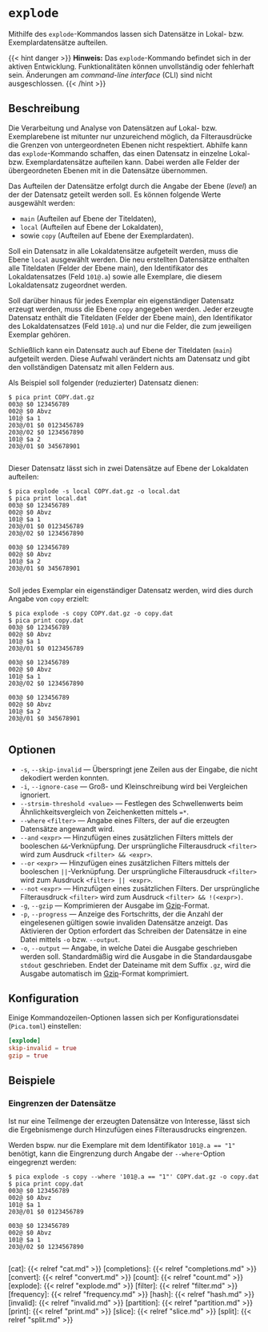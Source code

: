 # `explode`

Mithilfe des `explode`-Kommandos lassen sich Datensätze in Lokal- bzw.
Exemplardatensätze aufteilen.

{{< hint danger >}}
**Hinweis:**
Das `explode`-Kommando befindet sich in der aktiven Entwicklung.
Funktionalitäten können unvollständig oder fehlerhaft sein. Änderungen
am _command-line interface_ (CLI) sind nicht ausgeschlossen.
{{< /hint >}}

## Beschreibung

<!-- TODO: Separate Seite über den Aufbau eines PICA+-Datensatzes erstellen. Untenstehende Notizen dazu stammen aus https://wiki.k10plus.de/download/attachments/203128864/K10plusKatalogisierungsschulung-mit-Notizen-Teil1.pdf?version=3&modificationDate=1606824839604&api=v2 -->

Die Verarbeitung und Analyse von Datensätzen auf Lokal- bzw.
Exemplarebene ist mitunter nur unzureichend möglich, da Filterausdrücke
die Grenzen von untergeordneten Ebenen nicht respektiert. Abhilfe kann
das `explode`-Kommando schaffen, das einen Datensatz in einzelne Lokal-
bzw. Exemplardatensätze aufteilen kann. Dabei werden alle Felder der
übergeordneten Ebenen mit in die Datensätze übernommen.

Das Aufteilen der Datensätze erfolgt durch die Angabe der Ebene
(_level_) an der der Datensatz geteilt werden soll. Es können folgende
Werte ausgewählt werden:

* `main` (Aufteilen auf Ebene der Titeldaten),
* `local` (Aufteilen auf Ebene der Lokaldaten),
* sowie `copy` (Aufteilen auf Ebene der Exemplardaten).

Soll ein Datensatz in alle Lokaldatensätze aufgeteilt werden, muss die
Ebene `local` ausgewählt werden. Die neu erstellten Datensätze enthalten
alle Titeldaten (Felder der Ebene main), den Identifikator des
Lokaldatensatzes (Feld `101@.a`) sowie alle Exemplare, die diesem
Lokaldatensatz zugeordnet werden.

Soll darüber hinaus für jedes Exemplar ein eigenständiger Datensatz
erzeugt werden, muss die Ebene `copy` angegeben werden. Jeder erzeugte
Datensatz enthält die Titeldaten (Felder der Ebene main), den Identifikator
des Lokaldatensatzes (Feld `101@.a`) und nur die Felder, die zum
jeweiligen Exemplar gehören.

Schließlich kann ein Datensatz auch auf Ebene der Titeldaten (`main`)
aufgeteilt werden. Diese Aufwahl verändert nichts am Datensatz und gibt
den vollständigen Datensatz mit allen Feldern aus.

Als Beispiel soll folgender (reduzierter) Datensatz dienen:

```console
$ pica print COPY.dat.gz
003@ $0 123456789
002@ $0 Abvz
101@ $a 1
203@/01 $0 0123456789
203@/02 $0 1234567890
101@ $a 2
203@/01 $0 345678901


```

Dieser Datensatz lässt sich in zwei Datensätze auf Ebene der Lokaldaten
aufteilen:

```console
$ pica explode -s local COPY.dat.gz -o local.dat
$ pica print local.dat
003@ $0 123456789
002@ $0 Abvz
101@ $a 1
203@/01 $0 0123456789
203@/02 $0 1234567890

003@ $0 123456789
002@ $0 Abvz
101@ $a 2
203@/01 $0 345678901


```

Soll jedes Exemplar ein eigenständiger Datensatz werden, wird dies durch
Angabe von `copy` erzielt:

```console
$ pica explode -s copy COPY.dat.gz -o copy.dat
$ pica print copy.dat
003@ $0 123456789
002@ $0 Abvz
101@ $a 1
203@/01 $0 0123456789

003@ $0 123456789
002@ $0 Abvz
101@ $a 1
203@/02 $0 1234567890

003@ $0 123456789
002@ $0 Abvz
101@ $a 2
203@/01 $0 345678901


```


## Optionen

* `-s`, `--skip-invalid` — Überspringt jene Zeilen aus der Eingabe, die
  nicht dekodiert werden konnten.
* `-i`, `--ignore-case` — Groß- und Kleinschreibung wird bei Vergleichen
  ignoriert.
* `--strsim-threshold <value>` — Festlegen des Schwellenwerts beim
  Ähnlichkeitsvergleich von Zeichenketten mittels `=*`.
* `--where` `<filter>` — Angabe eines Filters, der auf die erzeugten
  Datensätze angewandt wird.
* `--and` `<expr>` — Hinzufügen eines zusätzlichen Filters mittels der
  booleschen `&&`-Verknüpfung. Der ursprüngliche Filterausdruck
  `<filter>` wird zum Ausdruck `<filter> && <expr>`.
* `--or` `<expr>` — Hinzufügen eines zusätzlichen Filters mittels der
  booleschen `||`-Verknüpfung. Der ursprüngliche Filterausdruck
  `<filter>` wird zum Ausdruck `<filter> || <expr>`.
* `--not` `<expr>` — Hinzufügen eines zusätzlichen Filters. Der
  ursprüngliche Filterausdruck `<filter>` wird zum Ausdruck `<filter> &&
  !(<expr>)`.
* `-g`, `--gzip` — Komprimieren der Ausgabe im [Gzip]-Format.
* `-p`, `--progress` — Anzeige des Fortschritts, der die Anzahl der
  eingelesenen gültigen sowie invaliden Datensätze anzeigt. Das
  Aktivieren der Option erfordert das Schreiben der Datensätze in eine
  Datei mittels `-o` bzw. `--output`.
* `-o`, `--output` — Angabe, in welche Datei die Ausgabe geschrieben
  werden soll. Standardmäßig wird die Ausgabe in die Standardausgabe
  `stdout` geschrieben. Endet der Dateiname mit dem Suffix `.gz`, wird
  die Ausgabe automatisch im [Gzip]-Format komprimiert.


## Konfiguration

<!-- TODO: Link zum allgemeinen Kapitel über die Konfigurationsdatei -->

Einige Kommandozeilen-Optionen lassen sich per Konfigurationsdatei
(`Pica.toml`) einstellen:

```toml
[explode]
skip-invalid = true
gzip = true
```

## Beispiele

### Eingrenzen der Datensätze

Ist nur eine Teilmenge der erzeugten Datensätze von Interesse, lässt
sich die Ergebnismenge durch Hinzufügen eines Filterausdrucks
eingrenzen.

Werden bspw. nur die Exemplare mit dem Identifikator `101@.a == "1"`
benötigt, kann die Eingrenzung durch Angabe der `--where`-Option
eingegrenzt werden:

```console
$ pica explode -s copy --where '101@.a == "1"' COPY.dat.gz -o copy.dat
$ pica print copy.dat
003@ $0 123456789
002@ $0 Abvz
101@ $a 1
203@/01 $0 0123456789

003@ $0 123456789
002@ $0 Abvz
101@ $a 1
203@/02 $0 1234567890


```

[cat]: {{< relref "cat.md" >}}
[completions]: {{< relref "completions.md" >}}
[convert]: {{< relref "convert.md" >}}
[count]: {{< relref "count.md" >}}
[explode]: {{< relref "explode.md" >}}
[filter]: {{< relref "filter.md" >}}
[frequency]: {{< relref "frequency.md" >}}
[hash]: {{< relref "hash.md" >}}
[invalid]: {{< relref "invalid.md" >}}
[partition]: {{< relref "partition.md" >}}
[print]: {{< relref "print.md" >}}
[slice]: {{< relref "slice.md" >}}
[split]: {{< relref "split.md" >}}

[Gzip]: https://de.wikipedia.org/wiki/Gzip
